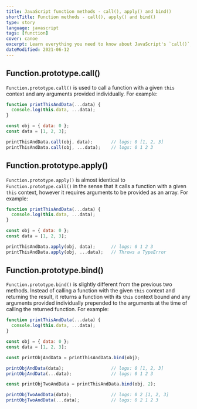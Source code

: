 ```yaml
---
title: JavaScript function methods - call(), apply() and bind()
shortTitle: Function methods - call(), apply() and bind()
type: story
language: javascript
tags: [function]
cover: canoe
excerpt: Learn everything you need to know about JavaScript's `call()`, `apply()` and `bind()` in this short guide.
dateModified: 2021-06-12
---
```


## Function.prototype.call()

`Function.prototype.call()` is used to call a function with a given `this` context and any arguments provided individually. For example:

```js
function printThisAndData(...data) {
  console.log(this.data, ...data);
}

const obj = { data: 0 };
const data = [1, 2, 3];

printThisAndData.call(obj, data);       // logs: 0 [1, 2, 3]
printThisAndData.call(obj, ...data);    // logs: 0 1 2 3
```

## Function.prototype.apply()

`Function.prototype.apply()` is almost identical to `Function.prototype.call()` in the sense that it calls a function with a given `this` context, however it requires arguments to be provided as an array. For example:

```js
function printThisAndData(...data) {
  console.log(this.data, ...data);
}

const obj = { data: 0 };
const data = [1, 2, 3];

printThisAndData.apply(obj, data);      // logs: 0 1 2 3
printThisAndData.apply(obj, ...data);   // Throws a TypeError
```

## Function.prototype.bind()

`Function.prototype.bind()` is slightly different from the previous two methods. Instead of calling a function with the given `this` context and returning the result, it returns a function with its `this` context bound and any arguments provided individually prepended to the arguments at the time of calling the returned function. For example:

```js
function printThisAndData(...data) {
  console.log(this.data, ...data);
}

const obj = { data: 0 };
const data = [1, 2, 3];

const printObjAndData = printThisAndData.bind(obj);

printObjAndData(data);                  // logs: 0 [1, 2, 3]
printObjAndData(...data);               // logs: 0 1 2 3

const printObjTwoAndData = printThisAndData.bind(obj, 2);

printObjTwoAndData(data);               // logs: 0 2 [1, 2, 3]
printObjTwoAndData(...data);            // logs: 0 2 1 2 3
```
